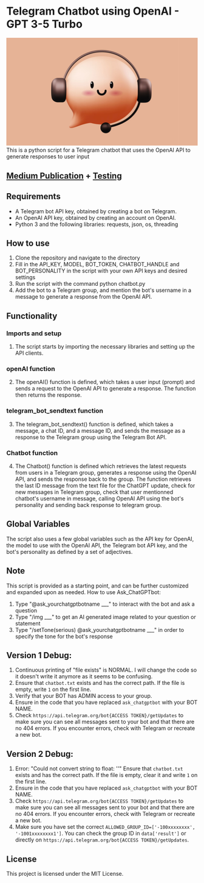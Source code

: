 # Telegram Chatbot using OpenAI - GPT 3-5 Turbo
![AskGpt](https://github.com/Eloise1988/OPENAI/blob/main/PNG/askgpt.jpeg)
This is a python script for a Telegram chatbot that uses the OpenAI API to generate responses to user input

## [Medium Publication](https://levelup.gitconnected.com/create-your-own-hilarious-chatgpt-bot-in-telegram-with-python-a-step-by-step-guide-466e8a510c0d) + [Testing](https://t.me/askchatgpt) 

## Requirements
* A Telegram bot API key, obtained by creating a bot on Telegram.
* An OpenAI API key, obtained by creating an account on OpenAI.
* Python 3 and the following libraries: requests, json, os, threading

## How to use
1. Clone the repository and navigate to the directory
2. Fill in the API_KEY, MODEL, BOT_TOKEN, CHATBOT_HANDLE and BOT_PERSONALITY in the script with your own API keys and desired settings
3. Run the script with the command python chatbot.py
4. Add the bot to a Telegram group, and mention the bot's username in a message to generate a response from the OpenAI API.

## Functionality
### Imports and setup
1. The script starts by importing the necessary libraries and setting up the API clients.
### openAI function
2. The openAI() function is defined, which takes a user input (prompt) and sends a request to the OpenAI API to generate a response. The function then returns the response.
### telegram_bot_sendtext function
3. The telegram_bot_sendtext() function is defined, which takes a message, a chat ID, and a message ID, and sends the message as a response to the Telegram group using the Telegram Bot API.
### Chatbot function
4. The Chatbot() function is defined which retrieves the latest requests from users in a Telegram group, generates a response using the OpenAI API, and sends the response back to the group. The function retrieves the last ID message from the text file for the ChatGPT update, check for new messages in Telegram group, check that user mentionned chatbot's username in message, calling OpenAI API using the bot's personality and sending back response to telegram group.

## Global Variables
The script also uses a few global variables such as the API key for OpenAI, the model to use with the OpenAI API, the Telegram bot API key, and the bot's personality as defined by a set of adjectives.

## Note
This script is provided as a starting point, and can be further customized and expanded upon as needed.
How to use Ask_ChatGPTbot:

1. Type "@ask_yourchatgptbotname ___" to interact with the bot and ask a question
2. Type "/img ___" to get an AI generated image related to your question or statement
3. Type "/setTone(serious) @ask_yourchatgptbotname ___" in order to specify the tone for the bot's response


## Version 1 Debug:
1. Continuous printing of "file exists" is NORMAL. I will change the code so it doesn't write it anymore as it seems to be confusing.
2. Ensure that `chatbot.txt` exists and has the correct path. If the file is empty, write `1` on the first line.
3. Verify that your BOT has ADMIN access to your group.
4. Ensure in the code that you have replaced `ask_chatgptbot` with your BOT NAME.
5. Check `https://api.telegram.org/bot{ACCESS TOKEN}/getUpdates` to make sure you can see all messages sent to your bot and that there are no 404 errors. If you encounter errors, check with Telegram or recreate a new bot.

## Version 2 Debug:
1. Error: "Could not convert string to float: ''" Ensure that `chatbot.txt` exists and has the correct path. If the file is empty, clear it and write `1` on the first line.
2. Ensure in the code that you have replaced `ask_chatgptbot` with your BOT NAME.
3. Check `https://api.telegram.org/bot{ACCESS TOKEN}/getUpdates` to make sure you can see all messages sent to your bot and that there are no 404 errors. If you encounter errors, check with Telegram or recreate a new bot.
4. Make sure you have set the correct `ALLOWED_GROUP_ID=['-100xxxxxxxx', '-1001xxxxxxxx1']`. You can check the group ID in `data['result']` or directly on `https://api.telegram.org/bot{ACCESS TOKEN}/getUpdates`.

## License
This project is licensed under the MIT License.



